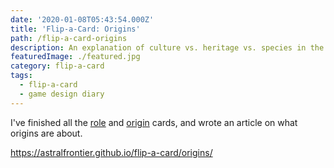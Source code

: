```yaml
---
date: '2020-01-08T05:43:54.000Z'
title: 'Flip-a-Card: Origins'
path: /flip-a-card-origins
description: An explanation of culture vs. heritage vs. species in the game
featuredImage: ./featured.jpg
category: flip-a-card
tags:
  - flip-a-card
  - game design diary
---
```

    


I've finished all the [role](https://astralfrontier.github.io/flip-a-card/tags/role) and [origin](https://astralfrontier.github.io/flip-a-card/tags/origin) cards, and wrote an article on what origins are about.

https://astralfrontier.github.io/flip-a-card/origins/




    